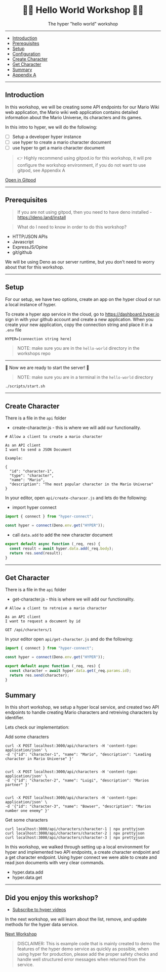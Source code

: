 <h1 align="center">👋🏻 Hello World Workshop 👋🏻</h1>
<p align="center">The hyper "hello world" workshop</p>

---

- [Introduction](#introduction)
- [Prerequisites](#prerequisites)
- [Setup](#setup)
- [Configuration](#configuration)
- [Create Character](#create-character)
- [Get Character](#get-character)
- [Summary](#summary)
- [Appendix A](#appendix-a)

---

## Introduction

In this workshop, we will be creating some API endpoints for our Mario Wiki web
application, the Mario wiki web application contains detailed information about
the Mario Universe, its characters and its games.

In this intro to hyper, we will do the following:

- [ ] Setup a developer hyper instance
- [ ] use hyper to create a mario character document
- [ ] use hyper to get a mario character document

> 👉 Highly recommend using gitpod.io for this workshop, it will pre configure
> the workshop environment, if you do not want to use gitpod, see Appendix A

[Open in Gitpod](https://gitpod.io#https://github.com/hyper63/workshops/tree/master/hello-world)

---

## Prerequisites

> If you are not using gitpod, then you need to have deno installed -
> https://deno.land/install

> What do I need to know in order to do this workshop?

- HTTP/JSON APIs
- Javascript
- ExpressJS/Opine
- git/github

We will be using Deno as our server runtime, but you don't need to worry about
that for this workshop.

---

## Setup

For our setup, we have two options, create an app on the hyper cloud or run a
local instance of hyper.

To create a hyper app service in the cloud, go to https://dashboard.hyper.io
sign in with your github account and create a new application. When you create
your new application, copy the connection string and place it in a `.env` file

```
HYPER=[connection string here]
```

> NOTE: make sure you are in the `hello-world` directory in the workshops repo

---

🚀 Now we are ready to start the server! 🚀

> NOTE: make sure you are in a terminal in the `hello-world` directory

```sh
./scripts/start.sh
```

---

## Create Character

There is a file in the `api` folder

- create-character.js - this is where we will add our functionality.

```
# Allow a client to create a mario character

As an API client      
I want to send a JSON Document      

Example:

{
  "id": "character-1",
  "type": "character",
  "name": "Mario",
  "description": "The most popular character in the Mario Universe"
}
```

In your editor, open `api/create-characer.js` and lets do the following:

- import hyper connect

```js
import { connect } from "hyper-connect";

const hyper = connect(Deno.env.get("HYPER"));
```

- call `data.add` to add the new character document

```js
export default async function (_req, res) {
  const result = await hyper.data.add(_req.body);
  return res.send(result);
}
```

---

## Get Character

There is a file in the `api` folder

- get-character.js - this is where we will add our functionality.

```
# Allow a client to retreive a mario character

As an API client      
I want to request a document by id

GET /api/characters/1
```

In your editor open `api/get-character.js` and do the following:

```js
import { connect } from "hyper-connect";

const hyper = connect(Deno.env.get("HYPER"));

export default async function (_req, res) {
  const character = await hyper.data.get(_req.params.id);
  return res.send(character);
}
```

## Summary

In this short workshop, we setup a hyper local service, and created two API
endpoints to handle creating Mario characters and retreiving characters by
identifier.

Lets check our implementation:

Add some characters

```curl
curl -X POST localhost:3000/api/characters -H 'content-type: application/json' \
-d '{"id": "character-1", "name": "Mario", "description": "Leading character in Mario Universe" }'


curl -X POST localhost:3000/api/characters -H 'content-type: application/json' \
-d '{"id": "character-2", "name": "Luigi", "description": "Marios partner" }'


curl -X POST localhost:3000/api/characters -H 'content-type: application/json' \
-d '{"id": "character-3", "name": "Bowser", "description": "Marios number one enemy" }'
```

Get some characters

```curl
curl localhost:3000/api/characters/character-1 | npx prettyjson
curl localhost:3000/api/characters/character-2 | npx prettyjson
curl localhost:3000/api/characters/character-3 | npx prettyjson
```

In this workshop, we walked through setting up a local environment for hyper and
implemented two API endpoints, a create character endpoint and a get character
endpoint. Using hyper connect we were able to create and read json documents
with very clear commands.

- hyper.data.add
- hyper.data.get

---

## Did you enjoy this workshop?

- [Subscribe to hyper videos](https://youtube.com/c/hypervideos)

In the next workshop, we will learn about the list, remove, and update methods
for the hyper data service.

[Next Workshop](../connect)

> DISCLAIMER: This is example code that is mainly created to demo the features
> of the hyper demo service as quickly as possible, when using hyper for
> production, please add the proper safety checks and handle well structured
> error messages when returned from the service.
